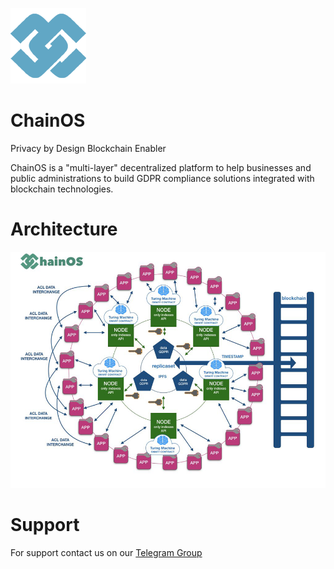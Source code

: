 ![ChainOS logo](logo.png)

# ChainOS 
Privacy by Design Blockchain Enabler

ChainOS is a "multi-layer" decentralized platform to help businesses and public administrations to build GDPR compliance solutions
integrated with blockchain technologies.

# Architecture
![Achitecture](schema.001.png)


# Support
For support contact us on our [Telegram Group](https://t.me/joinchat/AO9yak9m31UlJy7uFWZoMQ)
